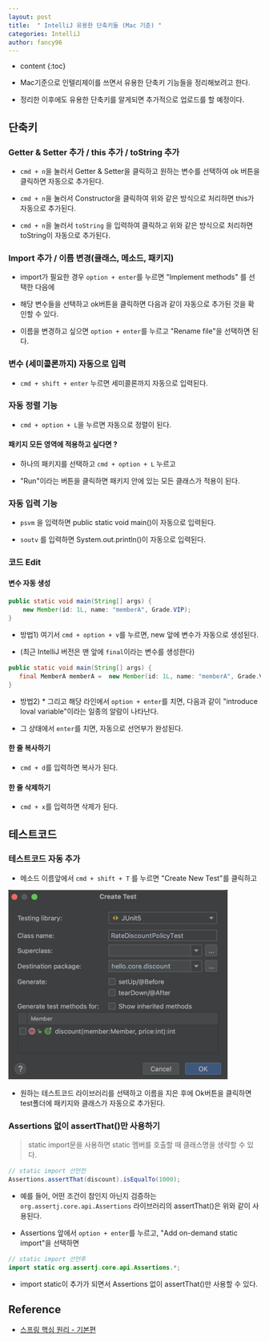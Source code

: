 ```yaml
---
layout: post
title:  " IntelliJ 유용한 단축키들 (Mac 기준) "
categories: IntelliJ
author: fancy96
---
```

* content
{:toc}

* Mac기준으로 인텔리제이를 쓰면서 유용한 단축키 기능들을 정리해보려고 한다.

* 정리한 이후에도 유용한 단축키를 알게되면 추가적으로 업로드를 할 예정이다.

## 단축키

### Getter & Setter 추가 / this 추가 / toString 추가

* `cmd + n`을 눌러서 Getter & Setter을 클릭하고 원하는 변수를 선택하여 ok 버튼을 클릭하면 자동으로 추가된다.

* `cmd + n`을 눌러서 Constructor을 클릭하여 위와 같은 방식으로 처리하면 this가 자동으로 추가된다.

* `cmd + n`을 눌러서 `toString` 을 입력하여 클릭하고 위와 같은 방식으로 처리하면 toString이 자동으로 추가된다.

###  Import 추가 / 이름 변경(클래스, 메소드, 패키지)

* import가 필요한 경우 `option + enter`를 누르면 "Implement methods" 를 선택한 다음에 

* 해당 변수들을 선택하고 ok버튼을 클릭하면 다음과 같이 자동으로 추가된 것을 확인할 수 있다.

* 이름을 변경하고 싶으면 `option + enter`를 누르고 "Rename file"을 선택하면 된다.

### 변수 (세미콜론까지) 자동으로 입력

* `cmd + shift + enter` 누르면 세미콜론까지 자동으로 입력된다.

### 자동 정렬 기능

* `cmd + option + L`을 누르면 자동으로 정렬이 된다.

#### 패키지 모든 영역에 적용하고 싶다면 ?

* 하나의 패키지를 선택하고  `cmd + option + L` 누르고

* "Run"이라는 버튼을 클릭하면 패키지 안에 있는 모든 클래스가 적용이 된다.

### 자동 입력 기능

* `psvm` 을 입력하면 public static void main()이 자동으로 입력된다.

* `soutv` 를 입력하면 System.out.println()이 자동으로 입력된다.

### 코드 Edit

#### 변수 자동 생성

``` java
public static void main(String[] args) {
    new Member(id: 1L, name: "memberA", Grade.VIP);
}
```

* 방법1) 여기서 `cmd + option + v`를 누르면, new 앞에 변수가 자동으로 생성된다.

* (최근 IntelliJ 버전은 맨 앞에 `final`이라는 변수를 생성한다)


``` java
public static void main(String[] args) {
   final MemberA memberA =  new Member(id: 1L, name: "memberA", Grade.VIP);
}
```

* 방법2) * 그리고 해당 라인에서 `option + enter`를 치면, 다음과 같이 "introduce loval variable"이라는 일종의 알람이 나타난다.

* 그 상태에서 `enter`를 치면, 자동으로 선언부가 완성된다.

#### 한 줄 복사하기

* `cmd + d`를 입력하면 복사가 된다.

#### 한 줄 삭제하기

* `cmd + x`를 입력하면 삭제가 된다.

## 테스트코드

### 테스트코드 자동 추가

* 메소드 이름앞에서 `cmd + shift + T` 를 누르면 "Create New Test"를 클릭하고

![](/assets/img/intellij/intellij_shortKey_testCode.png)

* 원하는 테스트코드 라이브러리를 선택하고 이름을 지은 후에 Ok버튼을 클릭하면 test폴더에 패키지와 클래스가 자동으로 추가된다.

### Assertions 없이 assertThat()만 사용하기

> static import문을 사용하면 static 멤버를 호출할 때 클래스명을 생략할 수 있다.

``` java
// static import 선언전
Assertions.assertThat(discount).isEqualTo(1000);
```

* 예를 들어, 어떤 조건이 참인지 아닌지 검증하는 `org.assertj.core.api.Assertions` 라이브러리의 assertThat()은 위와 같이 사용된다.

* Assertions 앞에서 `option + enter`를 누르고, "Add on-demand static import"을 선택하면 

``` java
// static import 선언후
import static org.assertj.core.api.Assertions.*;
```

* import static이 추가가 되면서 Assertions 없이 assertThat()만 사용할 수 있다.

## Reference

* [스프링 핵심 원리 - 기본편](https://www.inflearn.com/course/%EC%8A%A4%ED%94%84%EB%A7%81-%ED%95%B5%EC%8B%AC-%EC%9B%90%EB%A6%AC-%EA%B8%B0%EB%B3%B8%ED%8E%B8/dashboard)
